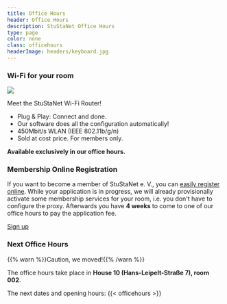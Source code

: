 ```yaml
---
title: Office Hours
header: Office Hours
description: StuStaNet Office Hours
type: page
color: none
class: officehours
headerImage: headers/keyboard.jpg
---
```


<div class="callout callout-default">
    <h3>Wi-Fi for your room</h3>
    <img src="/figures/router_m.jpg" class="router small">
    <p>Meet the StuStaNet Wi-Fi Router!</p>
    <ul>
        <li><i class="fa fa-check" aria-hidden="true"></i>Plug & Play: Connect and done.</li>
        <li><i class="fa fa-heart" aria-hidden="true"></i>Our software does all the configuration automatically!</li>
        <li><i class="fa fa-tachometer" aria-hidden="true"></i>450Mbit/s WLAN (IEEE 802.11b/g/n)</li>
        <li><i class="fa fa-euro" aria-hidden="true"></i>Sold at cost price. For members only.</li>
    </ul>
    <p><b>Available exclusively in our office hours.</b></p>
</div>


### Membership Online Registration
If you want to become a member of StuStaNet e. V., you can <a href="https://reg.stustanet.de/">easily register online</a>. While your application is in progress, we will already provisionally activate some membership services for your room, i.e. you don't have to configure the proxy.
Afterwards you have **4 weeks** to come to one of our office hours to pay the application fee.

<a class="button" href="https://reg.stustanet.de/">Sign up</a>


### Next Office Hours
{{% warn %}}Caution, we moved!{{% /warn %}}

The office hours take place in **House 10 (Hans-Leipelt-Straße 7), room 002**.

The next dates and opening hours:
{{< officehours >}}

